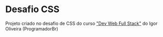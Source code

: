 # Desafio CSS
Projeto criado no desafio de CSS do curso <a href="https://programadorbr.com/">"Dev Web Full Stack"</a> do Igor Oliveira (ProgramadorBr)
